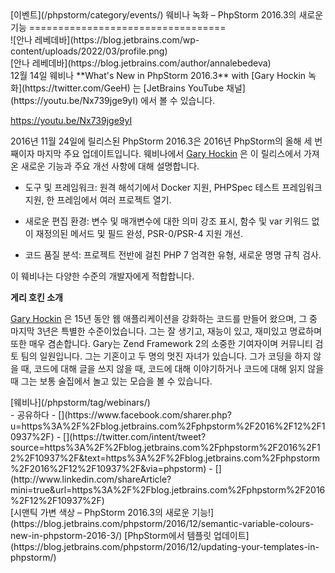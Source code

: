 <div class="content">[이벤트](/phpstorm/category/events/) 웨비나 녹화 – PhpStorm 2016.3의 새로운 기능 
==================================

<div class="post-info">![안나 레베데바](https://blog.jetbrains.com/wp-content/uploads/2022/03/profile.png)<div class="post-info__text"> [안나 레베데바](https://blog.jetbrains.com/author/annalebedeva) <time class="publish-date" data-day="19" data-month="12" data-year="2016" datetime="2016-12-19"></time></div></div> 12월 14일 웨비나 **What's New in PhpStorm 2016.3** with [Gary Hockin 녹화](https://twitter.com/GeeH) 는 [JetBrains YouTube 채널](https://youtu.be/Nx739jge9yI) 에서 볼 수 있습니다.

 <https://youtu.be/Nx739jge9yI>

 2016년 11월 24일에 릴리스된 PhpStorm 2016.3은 2016년 PhpStorm의 올해 세 번째이자 마지막 주요 업데이트입니다. 웨비나에서 [Gary Hockin](https://twitter.com/GeeH) 은 이 릴리스에서 가져온 새로운 기능과 주요 개선 사항에 대해 설명합니다.

- 도구 및 프레임워크: 원격 해석기에서 Docker 지원, PHPSpec 테스트 프레임워크 지원, 한 프레임에서 여러 프로젝트 열기.

- 새로운 편집 환경: 변수 및 매개변수에 대한 의미 강조 표시, 함수 및 var 키워드 없이 재정의된 메서드 및 필드 완성, PSR-0/PSR-4 지원 개선.

- 코드 품질 분석: 프로젝트 전반에 걸친 PHP 7 엄격한 유형, 새로운 명명 규칙 검사.

 이 웨비나는 다양한 수준의 개발자에게 적합합니다.

 **게리 호킨 소개**

 [Gary Hockin](https://twitter.com/GeeH) 은 15년 동안 웹 애플리케이션을 강화하는 코드를 만들어 왔으며, 그 중 마지막 3년은 특별한 수준이었습니다. 그는 잘 생기고, 재능이 있고, 재미있고 명료하며 또한 매우 겸손합니다. Gary는 Zend Framework 2의 소중한 기여자이며 커뮤니티 검토 팀의 일원입니다. 그는 기혼이고 두 명의 멋진 자녀가 있습니다. 그가 코딩을 하지 않을 때, 코드에 대해 글을 쓰지 않을 때, 코드에 대해 이야기하거나 코드에 대해 읽지 않을 때 그는 보통 술집에서 놀고 있는 모습을 볼 수 있습니다.

<div class="content__row"><div class="tag-list"> [웨비나](/phpstorm/tag/webinars/)</div>- <span>공유하다</span>
- [](https://www.facebook.com/sharer.php?u=https%3A%2F%2Fblog.jetbrains.com%2Fphpstorm%2F2016%2F12%2F10937%2F)
- [](https://twitter.com/intent/tweet?source=https%3A%2F%2Fblog.jetbrains.com%2Fphpstorm%2F2016%2F12%2F10937%2F&text=https%3A%2F%2Fblog.jetbrains.com%2Fphpstorm%2F2016%2F12%2F10937%2F&via=phpstorm)
- [](http://www.linkedin.com/shareArticle?mini=true&url=https%3A%2F%2Fblog.jetbrains.com%2Fphpstorm%2F2016%2F12%2F10937%2F)

</div><div class="content__pagination"> [시맨틱 가변 색상 – PhpStorm 2016.3의 새로운 기능!](https://blog.jetbrains.com/phpstorm/2016/12/semantic-variable-colours-new-in-phpstorm-2016-3/) [PhpStorm에서 템플릿 업데이트](https://blog.jetbrains.com/phpstorm/2016/12/updating-your-templates-in-phpstorm/)</div></div><div class="container comments-container"><div class="content"><div id="remark42"></div></div></div>